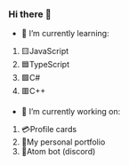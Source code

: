 ### Hi there 👋

- 🌱 I’m currently learning:
1. 🟨JavaScript
2. 🟦TypeScript
3. 🟩C#
4. 🟥C++

- 🔭 I’m currently working on:
1. 💳Profile cards
2. 👀My personal portfolio
3. 🤖Atom bot (discord)

<!--
**itork-glitch/itork-glitch** is a ✨ _special_ ✨ repository because its `README.md` (this file) appears on your GitHub profile.

Here are some ideas to get you started:

- 🔭 I’m currently working on ...
- 🌱 I’m currently learning ...
- 👯 I’m looking to collaborate on ...
- 🤔 I’m looking for help with ...
- 💬 Ask me about ...
- 📫 How to reach me: ...
- 😄 Pronouns: ...
- ⚡ Fun fact: ...
-->
